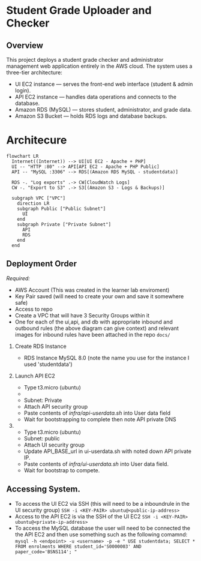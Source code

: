 # Student Grade Uploader and Checker
## Overview
This project deploys a student grade checker and administrator management web application entirely in the AWS cloud.
The system uses a three-tier architecture:
- UI EC2 instance — serves the front-end web interface (student & admin login).
- API EC2 instance — handles data operations and connects to the database.
- Amazon RDS (MySQL) — stores student, administrator, and grade data.
- Amazon S3 Bucket — holds RDS logs and database backups.

# Architecure 
```mermaid
flowchart LR
  Internet((Internet)) --> UI[UI EC2 - Apache + PHP]
  UI -- "HTTP :80" --> API[API EC2 - Apache + PHP Public]
  API -- "MySQL :3306" --> RDS[(Amazon RDS MySQL - studentdata)]

  RDS -. "Log exports" .-> CW[CloudWatch Logs]
  CW -. "Export to S3" .-> S3[(Amazon S3 - Logs & Backups)]

  subgraph VPC ["VPC"]
    direction LR
    subgraph Public ["Public Subnet"]
      UI
    end
    subgraph Private ["Private Subnet"]
      API
      RDS
    end
  end
```

## Deployment Order 
*Required:*
- AWS Account (This was created in the learner lab enviroment)
- Key Pair saved (will need to create your own and save it somewhere safe)
- Access to repo
- Create a VPC that will have 3 Security Groups within it
- One for each of the ui,api, and db with appropriate inbound and outbound rules (the above diagram can give context) and relevant images for inbound rules have been attached in the repo `docs/`


1. Create RDS Instance 
	- RDS Instance MySQL 8.0 (note the name you use for the instance I used 'studentdata')
2. Launch API EC2
	- Type t3.micro (ubuntu)
	- 
	- Subnet: Private
	- Attach API security group
	- Paste contents of *infra/api-userdata.sh* into User data field
	- Wait for bootstrapping to complete then note API private DNS

3. 
	- Type t3.micro (ubuntu)
	- Subnet: public
	- Attach UI security group
	- Update API_BASE_url in ui-userdata.sh with noted down API private IP.
	- Paste contents of *infra/ui-userdata.sh* into User data field.
	- Wait for bootstrap to compete.

## Accessing System.
- To access the UI EC2 via SSH (this will need to be a inboundrule in the UI security group) `SSH -i <KEY-PAIR> ubuntu@<public-ip-address>`
- Access to the API EC2 is via the SSH of the UI EC2 `SSH -i <KEY-PAIR> ubuntu@<private-ip-address>`
- To access the MySQL database the user will need to be connected the the API EC2 and then use something such as the following comamnd: `mysql -h <endpoint> -u <username> -p -e "
  USE studentdata;
  SELECT * FROM enrolments WHERE student_id='S0000003' AND paper_code='BSNS114';
  " `






